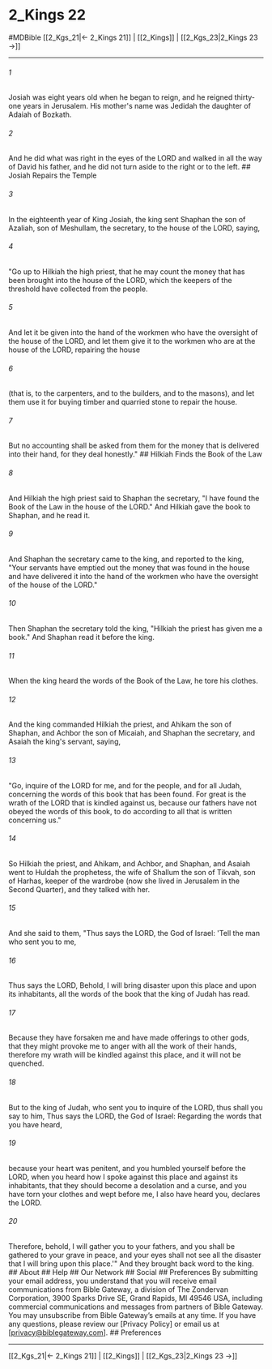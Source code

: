 # 2_Kings 22
#MDBible
[[2_Kgs_21|← 2_Kings 21]] | [[2_Kings]] | [[2_Kgs_23|2_Kings 23 →]]

***






###### 1 


Josiah was eight years old when he began to reign, and he reigned thirty-one years in Jerusalem. His mother's name was Jedidah the daughter of Adaiah of Bozkath. 





###### 2 


And he did what was right in the eyes of the LORD and walked in all the way of David his father, and he did not turn aside to the right or to the left. ## Josiah Repairs the Temple 





###### 3 


In the eighteenth year of King Josiah, the king sent Shaphan the son of Azaliah, son of Meshullam, the secretary, to the house of the LORD, saying, 





###### 4 


"Go up to Hilkiah the high priest, that he may count the money that has been brought into the house of the LORD, which the keepers of the threshold have collected from the people. 





###### 5 


And let it be given into the hand of the workmen who have the oversight of the house of the LORD, and let them give it to the workmen who are at the house of the LORD, repairing the house 





###### 6 


(that is, to the carpenters, and to the builders, and to the masons), and let them use it for buying timber and quarried stone to repair the house. 





###### 7 


But no accounting shall be asked from them for the money that is delivered into their hand, for they deal honestly." ## Hilkiah Finds the Book of the Law 





###### 8 


And Hilkiah the high priest said to Shaphan the secretary, "I have found the Book of the Law in the house of the LORD." And Hilkiah gave the book to Shaphan, and he read it. 





###### 9 


And Shaphan the secretary came to the king, and reported to the king, "Your servants have emptied out the money that was found in the house and have delivered it into the hand of the workmen who have the oversight of the house of the LORD." 





###### 10 


Then Shaphan the secretary told the king, "Hilkiah the priest has given me a book." And Shaphan read it before the king. 





###### 11 


When the king heard the words of the Book of the Law, he tore his clothes. 





###### 12 


And the king commanded Hilkiah the priest, and Ahikam the son of Shaphan, and Achbor the son of Micaiah, and Shaphan the secretary, and Asaiah the king's servant, saying, 





###### 13 


"Go, inquire of the LORD for me, and for the people, and for all Judah, concerning the words of this book that has been found. For great is the wrath of the LORD that is kindled against us, because our fathers have not obeyed the words of this book, to do according to all that is written concerning us." 





###### 14 


So Hilkiah the priest, and Ahikam, and Achbor, and Shaphan, and Asaiah went to Huldah the prophetess, the wife of Shallum the son of Tikvah, son of Harhas, keeper of the wardrobe (now she lived in Jerusalem in the Second Quarter), and they talked with her. 





###### 15 


And she said to them, "Thus says the LORD, the God of Israel: 'Tell the man who sent you to me, 





###### 16 


Thus says the LORD, Behold, I will bring disaster upon this place and upon its inhabitants, all the words of the book that the king of Judah has read. 





###### 17 


Because they have forsaken me and have made offerings to other gods, that they might provoke me to anger with all the work of their hands, therefore my wrath will be kindled against this place, and it will not be quenched. 





###### 18 


But to the king of Judah, who sent you to inquire of the LORD, thus shall you say to him, Thus says the LORD, the God of Israel: Regarding the words that you have heard, 





###### 19 


because your heart was penitent, and you humbled yourself before the LORD, when you heard how I spoke against this place and against its inhabitants, that they should become a desolation and a curse, and you have torn your clothes and wept before me, I also have heard you, declares the LORD. 





###### 20 


Therefore, behold, I will gather you to your fathers, and you shall be gathered to your grave in peace, and your eyes shall not see all the disaster that I will bring upon this place.'" And they brought back word to the king. ## About ## Help ## Our Network ## Social ## Preferences By submitting your email address, you understand that you will receive email communications from Bible Gateway, a division of The Zondervan Corporation, 3900 Sparks Drive SE, Grand Rapids, MI 49546 USA, including commercial communications and messages from partners of Bible Gateway. You may unsubscribe from Bible Gateway&rsquo;s emails at any time. If you have any questions, please review our [Privacy Policy] or email us at [privacy@biblegateway.com]. ## Preferences

***

[[2_Kgs_21|← 2_Kings 21]] | [[2_Kings]] | [[2_Kgs_23|2_Kings 23 →]]
